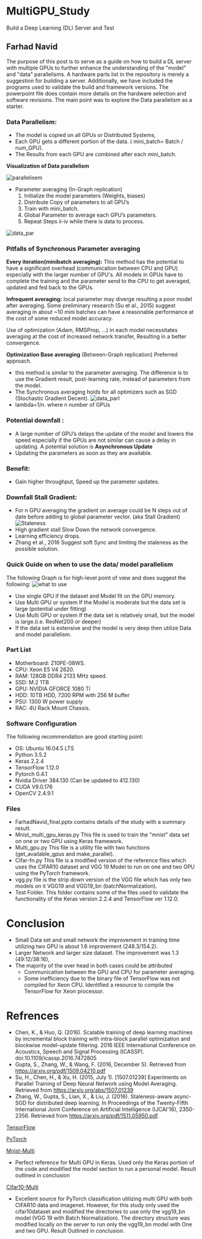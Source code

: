 # MultiGPU_Study
Build a Deep Learning (DL) Server and Test 
## Farhad Navid
The purpose of this post is to serve as a guide on how to build a DL server with multiple GPUs to further enhance the understanding of the "model" and "data" parallelisms. A hardware parts list in the repository is merely a suggestion for building a server.  Additionally, we have included the programs used to validate the build and framework versions.  The powerpoint file does contain more details on the hardware selection and software revisions.  The main point was to explore the Data parallelism as a starter.

### Data Parallelism:
* The model is copied on all GPUs or Distributed Systems, 
* Each GPU gets a different portion of the data. ( mini_batch= Batch / num_GPU).
* The Results from each GPU are combined after each mini_batch.

**Visualization of Data parallelism**

![parallelisem](https://github.com/Farhad-n/MultiGPU_Study/blob/master/image/parallel.png)
   * Parameter averaging (In-Graph replication)
      1. Initialize the model parameters (Weights, biases) 
      2. Distribute Copy of parameters to all GPU’s
      3. Train with mini_batch.
      4. Global Parameter to average each GPU’s parameters.
      5. Repeat Steps ii-iv while there is data to process. 
      
![data_par](https://github.com/Farhad-n/MultiGPU_Study/blob/master/image/Data_Parl_avg.png)

### Pitfalls of Synchronous Parameter averaging

**Every iteration(minibatch averaging):**  This method has the potential to have a significant overhead (communication between CPU and GPU) especially with the larger number of GPU's. All models in GPUs have to complete the training and the parameter send to the CPU to get averaged, updated and fed back to the GPUs. 

**Infrequent averaging:**  local parameter may diverge resulting a poor model after averaging.
Some preliminary research (Su et al., 2015) suggest averaging in about ~10 mini batches can have a reasonable performance at the cost of some reduced model accuracy.

Use of optimization (Adam, RMSProp, …) in each model necessitates averaging at the cost of increased network transfer, Resulting in a better convergence.   

**Optimization Base averaging** (Between-Graph replication)  Preferred approach.
* this method is similar to the parameter averaging. The difference is to use the Gradient result, post-learning rate,  instead of parameters from the model. 
* The Synchronous averaging holds for all optimizers such as SGD (Stochastic Gradient Decent). 
![data_parl](https://github.com/Farhad-n/MultiGPU_Study/blob/master/image/Data_parl.png) 
* lambda=1/n. where n number of GPUs
### Potential downfall :
   * A large number of GPU’s delays the update of the model and lowers the speed especially if the GPUs are not similar can cause a delay in updating. A potential solution is **Asynchronous Update**
   * Updating the parameters as soon as they are available. 
### Benefit: 
   * Gain higher throughput, Speed up the parameter updates.
### Downfall Stall Gradient:
   * For n GPU averaging the gradient on average could be N steps out of date before adding to global parameter vector. (aka Stall Gradient)
![Staleness](https://github.com/Farhad-n/MultiGPU_Study/blob/master/image/stalenes.png)
   * High gradient stall Slow Down the network convergence.
   * Learning efficiency drops.
   * Zhang et al., 2016 Suggest soft Sync and limiting the staleness as the possible solution. 

### Quick Guide on when to use the data/ model parallelism
The following Graph is for high-level point of view and does suggest the following:
![what to use](https://github.com/Farhad-n/MultiGPU_Study/blob/master/image/when_2_use.png)
* Use single GPU if the dataset and Model fit on the GPU memory.
* Use Multi GPU or system If the Model is moderate but the data set is large (potential under fitting)
* Use Multi GPU or system If the data set is relatively small, but the model is large.(i.e. ResNet200 or deeper)
* If the data set is extensive and the model is very deep then utilize Data and model parallelism.

### Part List
* Motherboard: Z10PE-08WS. 
* CPU: Xeon E5 V4 2620.  
* RAM: 128GB DDR4 2133 MHz speed.
* SSD: M.2 1TB 
* GPU: NVIDIA GFORCE 1080 TI 
* HDD: 10TB HDD, 7200 RPM with 256 M buffer 
* PSU: 1300 W power supply
* RAC: 4U Rack Mount Chassis. 

### Software Configuration 
The following recommendation are good starting point:
* OS: Ubuntu 16.04.5 LTS
* Python 3.5.2 
* Keras 2.2.4
* TensorFlow 1.12.0
* Pytorch 0.4.1
* Nvidia Driver 384.130 (Can be updated to 412.130)
* CUDA V9.0.176
* OpenCV 2.4.9.1
### Files
* FarhadNavid_final.pptx contains details of the study with a summary result.
* Mnist_multi_gpu_keras.py  This file is used to train the "mnist" data set on one or two GPU using Keras framework.
* Multi_gpu.py This file is a utility file with two functions (get_available_gpus and make_parallel).
* Cifar-fn.py This file is a modified version of the reference files which uses the CIFAR10 dataset and VGG 19 Model to run on one and two GPU using the PyTorch framework. 
* vgg.py file is the strip down version of the VGG file which has only two models on it VGG19 and VGG19_bn (batchNormalization).
* Test Folder. This folder contains some of the files used to validate the functionality of the Keras version 2.2.4 and TensorFlow ver 1.12.0.   

# Conclusion
* Small Data set and small network the improvement in training time utilizing two GPU is about 1.6 improvement (248.3/154.2). 
* Larger Network and larger size dataset.  The improvement was 1.3 (49:12/38:16), 
* The majority of the over head in both cases could be attributed 
  * Communication between the GPU and CPU for parameter averaging.    
  * Some inefficiency due to the binary file of TensorFlow was not compiled for Xeon CPU. Identified a resource to compile the TensorFlow for Xeon processor.
  
# Refrences 
* Chen, K., & Huo, Q. (2016). Scalable training of deep learning machines by incremental block training with intra-block parallel optimization and blockwise model-update filtering. 2016 IEEE International Conference on Acoustics, Speech and Signal Processing (ICASSP). doi:10.1109/icassp.2016.7472805
* Gupta, S., Zhang, W., & Wang, F. (2016, December 5). Retrieved from https://arxiv.org/pdf/1509.04210.pdf
* Su, H., Chen, H., & Xu, H. (2015, July 1). [1507.01239] Experiments on Parallel Training of Deep Neural Network using Model Averaging. Retrieved from https://arxiv.org/abs/1507.01239
* Zhang, W., Gupta, S., Lian, X., & Liu, J. (2016). Staleness-aware async-SGD for distributed deep learning. In Proceedings of the Twenty-Fifth International Joint Conference on Artificial Intelligence (IJCAI'16), 2350-2356. Retrieved from https://arxiv.org/pdf/1511.05950.pdf. 

[TensorFlow](https://www.tensorflow.org/tutorials/images/deep_cnn)

[PyTorch](https://pytorch.org/tutorials/beginner/blitz/data_parallel_tutorial.html)

[Mnist-Multi](https://github.com/normanheckscher/mnist-multi-gpu) 
* Perfect reference for Multi GPU in Keras. Used only the Keras portion of the code and modified the model section to run a personal model. Result outlined in conclusion

[Cifar10-Multi](https://github.com/bearpaw/pytorch-classification)
* Excellent source for PyTorch classification utilizing multi GPU with both CIFAR10 data and imagenet. However, for this study only used the cifar10dataset and modified the directories to use only the vgg19_bn model (VGG 19 with Batch Normalization). The directory structure was modified locally on the server to run only the vgg19_bn model with One and two GPU.  Result Outlined in conclusion.    
